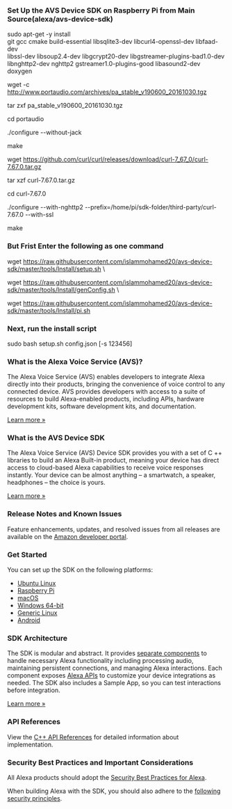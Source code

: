 ### Set Up the AVS Device SDK on Raspberry Pi from Main Source(alexa/avs-device-sdk) ###

sudo apt-get -y install \
git gcc cmake build-essential libsqlite3-dev libcurl4-openssl-dev libfaad-dev \
libssl-dev libsoup2.4-dev libgcrypt20-dev libgstreamer-plugins-bad1.0-dev \
libnghttp2-dev nghttp2 gstreamer1.0-plugins-good libasound2-dev doxygen

wget -c http://www.portaudio.com/archives/pa_stable_v190600_20161030.tgz

tar zxf pa_stable_v190600_20161030.tgz

cd portaudio

./configure --without-jack

make

wget https://github.com/curl/curl/releases/download/curl-7_67_0/curl-7.67.0.tar.gz

tar xzf curl-7.67.0.tar.gz  

cd curl-7.67.0

./configure --with-nghttp2 --prefix=/home/pi/sdk-folder/third-party/curl-7.67.0 --with-ssl

make

### But Frist Enter the following as one command ###

wget https://raw.githubusercontent.com/islammohamed20/avs-device-sdk/master/tools/Install/setup.sh \

wget https://raw.githubusercontent.com/islammohamed20/avs-device-sdk/master/tools/Install/genConfig.sh \

wget https://raw.githubusercontent.com/islammohamed20/avs-device-sdk/master/tools/Install/pi.sh

### Next, run the install script ###

sudo bash setup.sh config.json [-s 123456]

### What is the Alexa Voice Service (AVS)?

The Alexa Voice Service (AVS) enables developers to integrate Alexa directly into their products, bringing the convenience of voice control to any connected device. AVS provides developers with access to a suite of resources to build Alexa-enabled products, including APIs, hardware development kits, software development kits, and documentation.

[Learn more »](https://developer.amazon.com/alexa-voice-service)

### What is the AVS Device SDK

The Alexa Voice Service (AVS) Device SDK provides you with a set of C ++ libraries to build an Alexa Built-in product, meaning your device has direct access to cloud-based Alexa capabilities to receive voice responses instantly. Your device can be almost anything – a smartwatch, a speaker, headphones – the choice is yours.

[Learn more »](https://developer.amazon.com/docs/alexa/avs-device-sdk/overview.html)

### Release Notes and Known Issues

Feature enhancements, updates, and resolved issues from all releases are available on the [Amazon developer portal](https://developer.amazon.com/docs/alexa/avs-device-sdk/release-notes.html).

### Get Started

You can set up the SDK on the following platforms:
* [Ubuntu Linux](https://developer.amazon.com/docs/alexa/avs-device-sdk/ubuntu.html)
* [Raspberry Pi](https://developer.amazon.com/docs/alexa/avs-device-sdk/raspberry-pi.html)
* [macOS](https://developer.amazon.com/docs/alexa/avs-device-sdk/mac-os.html)
* [Windows 64-bit](https://developer.amazon.com/docs/alexa/avs-device-sdk/windows-64.html)
* [Generic Linux](https://developer.amazon.com/docs/alexa/avs-device-sdk/linux.html)
* [Android](https://developer.amazon.com/docs/alexa/avs-device-sdk/android.html)

### SDK Architecture

The SDK is modular and abstract. It provides [separate components](https://developer.amazon.com/docs/alexa/avs-device-sdk/overview.html#sdk-architecture) to handle necessary Alexa functionality including processing audio, maintaining persistent connections, and managing Alexa interactions. Each component exposes [Alexa APIs](https://developer.amazon.com/docs/alexa/alexa-voice-service/api-overview.html) to customize your device integrations as needed. The SDK also includes a Sample App, so you can  test interactions before integration.

[Learn more »](https://developer.amazon.com/docs/alexa/avs-device-sdk/overview.html#sdk-architecture)

### API References

View the [C++ API References](https://alexa.github.io/avs-device-sdk/) for detailed information about implementation.

### Security Best Practices and Important Considerations

All Alexa products should adopt the [Security Best Practices for Alexa](https://developer.amazon.com/docs/alexa/alexa-voice-service/security-best-practices.html).

When building Alexa with the SDK, you should also adhere to the [following security principles](https://developer.amazon.com/docs/alexa/avs-device-sdk/overview.html#security-best-practices).

